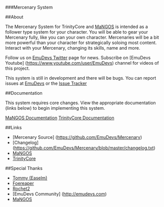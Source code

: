 ###Mercenary System

##About

The Mercenary System for TrinityCore and [MaNGOS](http://getmangos.eu/) is intended as a follower type system for your character. 
You will be able to gear your Mercenary fully, like you can your own character. Mercenaries will be a bit more powerful than your character for strategically soloing most content. 
Interact with your Mercenary, changing its skills, name and more.

Follow us on [EmuDevs Twitter](https://twitter.com/EmuDevs) page for news.
Subscribe on [EmuDevs Youtube] (https://www.youtube.com/user/EmuDevs) channel for videos of this project.

This system is still in development and there will be bugs. You can report issues at [EmuDevs](http://emudevs.com/forumdisplay.php/312-Support) or the [Issue Tracker](https://github.com/EmuDevs/Mercenary/issues)

##Documentation

This system requires core changes. View the appropriate documentation (links below) to begin implementing this system.

[MaNGOS Documentation](https://github.com/EmuDevs/Mercenary/blob/master/docs/Mangos/mangos_readme.md)
[TrinityCore Documentation](https://github.com/EmuDevs/Mercenary/blob/master/docs/TrinityCore/trinity_readme.md)

##Links
* [Mercenary Source] (https://github.com/EmuDevs/Mercenary)
* [Changelog] (https://github.com/EmuDevs/Mercenary/blob/master/changelog.txt)
* [MaNGOS](http://getmangos.eu/)
* [TrinityCore](http://www.trinitycore.org/)

##Special Thanks
* [Tommy (Easelm)](https://github.com/Easelm)
* [Foereaper](https://github.com/Foereaper)
* [Rochet2](https://github.com/Rochet2)
* [EmuDevs Community] (http://emudevs.com)
* [MaNGOS](http://getmangos.eu/)
